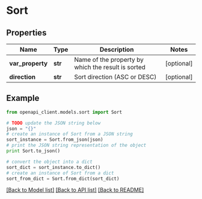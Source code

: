 # Sort


## Properties
Name | Type | Description | Notes
------------ | ------------- | ------------- | -------------
**var_property** | **str** | Name of the property by which the result is sorted | [optional] 
**direction** | **str** | Sort direction (ASC or DESC) | [optional] 

## Example

```python
from openapi_client.models.sort import Sort

# TODO update the JSON string below
json = "{}"
# create an instance of Sort from a JSON string
sort_instance = Sort.from_json(json)
# print the JSON string representation of the object
print Sort.to_json()

# convert the object into a dict
sort_dict = sort_instance.to_dict()
# create an instance of Sort from a dict
sort_from_dict = Sort.from_dict(sort_dict)
```
[[Back to Model list]](../README.md#documentation-for-models) [[Back to API list]](../README.md#documentation-for-api-endpoints) [[Back to README]](../README.md)


